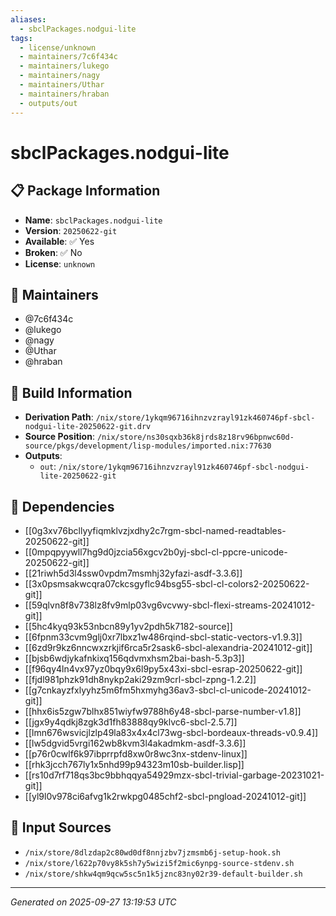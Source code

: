 ```yaml
---
aliases:
  - sbclPackages.nodgui-lite
tags:
  - license/unknown
  - maintainers/7c6f434c
  - maintainers/lukego
  - maintainers/nagy
  - maintainers/Uthar
  - maintainers/hraban
  - outputs/out
---
```


# sbclPackages.nodgui-lite

## 📋 Package Information

- **Name**: `sbclPackages.nodgui-lite`
- **Version**: `20250622-git`
- **Available**: ✅ Yes
- **Broken**: ✅ No
- **License**: `unknown`
## 👥 Maintainers

- @7c6f434c
- @lukego
- @nagy
- @Uthar
- @hraban


## 🔧 Build Information

- **Derivation Path**: `/nix/store/1ykqm96716ihnzvzrayl91zk460746pf-sbcl-nodgui-lite-20250622-git.drv`
- **Source Position**: `/nix/store/ns30sqxb36k8jrds8z18rv96bpnwc60d-source/pkgs/development/lisp-modules/imported.nix:77630`
- **Outputs**:
  - `out`:  `/nix/store/1ykqm96716ihnzvzrayl91zk460746pf-sbcl-nodgui-lite-20250622-git`

## 🔗 Dependencies

- [[0g3xv76bcllyyfiqmklvzjxdhy2c7rgm-sbcl-named-readtables-20250622-git]]
- [[0mpqpyywll7hg9d0jzcia56xgcv2b0yj-sbcl-cl-ppcre-unicode-20250622-git]]
- [[21riwh5d3l4ssw0vpdm7msmhj32yfazi-asdf-3.3.6]]
- [[3x0psmsakwcqra07ckcsgyflc94bsg55-sbcl-cl-colors2-20250622-git]]
- [[59qlvn8f8v738lz8fv9mlp03vg6vcvwy-sbcl-flexi-streams-20241012-git]]
- [[5hc4kyq93k53nbcn89y1yv2pdh5k7182-source]]
- [[6fpnm33cvm9glj0xr7lbxz1w486rqind-sbcl-static-vectors-v1.9.3]]
- [[6zd9r9kz6nncwxzrkjif6rca5r2sask6-sbcl-alexandria-20241012-git]]
- [[bjsb6wdjykafnkixq156qdvmxhsm2bai-bash-5.3p3]]
- [[f96qy4ln4vx97yz0bqy9x6l9py5x43xi-sbcl-esrap-20250622-git]]
- [[fjdl981phzk91dh8nykp2aki29zm9crl-sbcl-zpng-1.2.2]]
- [[g7cnkayzfxlyyhz5m6fm5hxmyhg36av3-sbcl-cl-unicode-20241012-git]]
- [[hhx6is5zgw7blhx851wiyfw9788h6y48-sbcl-parse-number-v1.8]]
- [[jgx9y4qdkj8zgk3d1fh83888qy9klvc6-sbcl-2.5.7]]
- [[lmn676wsvicjlzlp49la83x4x4cl73wg-sbcl-bordeaux-threads-v0.9.4]]
- [[lw5dgvid5vrgi162wb8kvm3l4akadmkm-asdf-3.3.6]]
- [[p76r0cwlf6k97ibprrpfd8xw0r8wc3nx-stdenv-linux]]
- [[rhk3jcch767ly1x5nhd99p94323m10sb-builder.lisp]]
- [[rs10d7rf718qs3bc9bbhqqya54929mzx-sbcl-trivial-garbage-20231021-git]]
- [[yl9l0v978ci6afvg1k2rwkpg0485chf2-sbcl-pngload-20241012-git]]

## 📁 Input Sources

- `/nix/store/8dlzdap2c80wd0df8nnjzbv7jzmsmb6j-setup-hook.sh`
- `/nix/store/l622p70vy8k5sh7y5wizi5f2mic6ynpg-source-stdenv.sh`
- `/nix/store/shkw4qm9qcw5sc5n1k5jznc83ny02r39-default-builder.sh`

---
*Generated on 2025-09-27 13:19:53 UTC*
